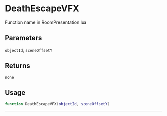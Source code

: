 # DeathEscapeVFX
Function name in RoomPresentation.lua
## Parameters
`objectId`, `sceneOffsetY`
## Returns
`none`
## Usage
```lua
function DeathEscapeVFX(objectId, sceneOffsetY)
```
---
